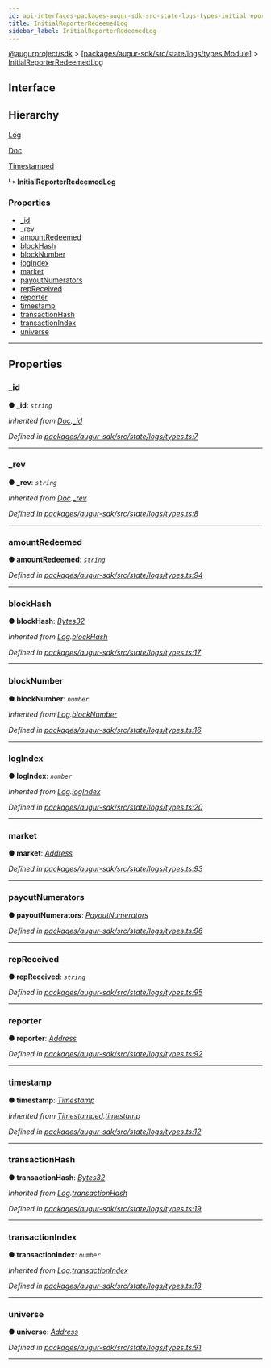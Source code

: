 ```yaml
---
id: api-interfaces-packages-augur-sdk-src-state-logs-types-initialreporterredeemedlog
title: InitialReporterRedeemedLog
sidebar_label: InitialReporterRedeemedLog
---
```


[@augurproject/sdk](api-readme.md) > [[packages/augur-sdk/src/state/logs/types Module]](api-modules-packages-augur-sdk-src-state-logs-types-module.md) > [InitialReporterRedeemedLog](api-interfaces-packages-augur-sdk-src-state-logs-types-initialreporterredeemedlog.md)

## Interface

## Hierarchy

 [Log](api-interfaces-packages-augur-sdk-src-state-logs-types-log.md)

 [Doc](api-interfaces-packages-augur-sdk-src-state-logs-types-doc.md)

 [Timestamped](api-interfaces-packages-augur-sdk-src-state-logs-types-timestamped.md)

**↳ InitialReporterRedeemedLog**

### Properties

* [_id](api-interfaces-packages-augur-sdk-src-state-logs-types-initialreporterredeemedlog.md#_id)
* [_rev](api-interfaces-packages-augur-sdk-src-state-logs-types-initialreporterredeemedlog.md#_rev)
* [amountRedeemed](api-interfaces-packages-augur-sdk-src-state-logs-types-initialreporterredeemedlog.md#amountredeemed)
* [blockHash](api-interfaces-packages-augur-sdk-src-state-logs-types-initialreporterredeemedlog.md#blockhash)
* [blockNumber](api-interfaces-packages-augur-sdk-src-state-logs-types-initialreporterredeemedlog.md#blocknumber)
* [logIndex](api-interfaces-packages-augur-sdk-src-state-logs-types-initialreporterredeemedlog.md#logindex)
* [market](api-interfaces-packages-augur-sdk-src-state-logs-types-initialreporterredeemedlog.md#market)
* [payoutNumerators](api-interfaces-packages-augur-sdk-src-state-logs-types-initialreporterredeemedlog.md#payoutnumerators)
* [repReceived](api-interfaces-packages-augur-sdk-src-state-logs-types-initialreporterredeemedlog.md#repreceived)
* [reporter](api-interfaces-packages-augur-sdk-src-state-logs-types-initialreporterredeemedlog.md#reporter)
* [timestamp](api-interfaces-packages-augur-sdk-src-state-logs-types-initialreporterredeemedlog.md#timestamp)
* [transactionHash](api-interfaces-packages-augur-sdk-src-state-logs-types-initialreporterredeemedlog.md#transactionhash)
* [transactionIndex](api-interfaces-packages-augur-sdk-src-state-logs-types-initialreporterredeemedlog.md#transactionindex)
* [universe](api-interfaces-packages-augur-sdk-src-state-logs-types-initialreporterredeemedlog.md#universe)

---

## Properties

<a id="_id"></a>

###  _id

**● _id**: *`string`*

*Inherited from [Doc](api-interfaces-packages-augur-sdk-src-state-logs-types-doc.md).[_id](api-interfaces-packages-augur-sdk-src-state-logs-types-doc.md#_id)*

*Defined in [packages/augur-sdk/src/state/logs/types.ts:7](https://github.com/AugurProject/augur/blob/bae2172ca0/packages/augur-sdk/src/state/logs/types.ts#L7)*

___
<a id="_rev"></a>

###  _rev

**● _rev**: *`string`*

*Inherited from [Doc](api-interfaces-packages-augur-sdk-src-state-logs-types-doc.md).[_rev](api-interfaces-packages-augur-sdk-src-state-logs-types-doc.md#_rev)*

*Defined in [packages/augur-sdk/src/state/logs/types.ts:8](https://github.com/AugurProject/augur/blob/bae2172ca0/packages/augur-sdk/src/state/logs/types.ts#L8)*

___
<a id="amountredeemed"></a>

###  amountRedeemed

**● amountRedeemed**: *`string`*

*Defined in [packages/augur-sdk/src/state/logs/types.ts:94](https://github.com/AugurProject/augur/blob/bae2172ca0/packages/augur-sdk/src/state/logs/types.ts#L94)*

___
<a id="blockhash"></a>

###  blockHash

**● blockHash**: *[Bytes32](api-modules-packages-augur-sdk-src-state-logs-types-module.md#bytes32)*

*Inherited from [Log](api-interfaces-packages-augur-sdk-src-state-logs-types-log.md).[blockHash](api-interfaces-packages-augur-sdk-src-state-logs-types-log.md#blockhash)*

*Defined in [packages/augur-sdk/src/state/logs/types.ts:17](https://github.com/AugurProject/augur/blob/bae2172ca0/packages/augur-sdk/src/state/logs/types.ts#L17)*

___
<a id="blocknumber"></a>

###  blockNumber

**● blockNumber**: *`number`*

*Inherited from [Log](api-interfaces-packages-augur-sdk-src-state-logs-types-log.md).[blockNumber](api-interfaces-packages-augur-sdk-src-state-logs-types-log.md#blocknumber)*

*Defined in [packages/augur-sdk/src/state/logs/types.ts:16](https://github.com/AugurProject/augur/blob/bae2172ca0/packages/augur-sdk/src/state/logs/types.ts#L16)*

___
<a id="logindex"></a>

###  logIndex

**● logIndex**: *`number`*

*Inherited from [Log](api-interfaces-packages-augur-sdk-src-state-logs-types-log.md).[logIndex](api-interfaces-packages-augur-sdk-src-state-logs-types-log.md#logindex)*

*Defined in [packages/augur-sdk/src/state/logs/types.ts:20](https://github.com/AugurProject/augur/blob/bae2172ca0/packages/augur-sdk/src/state/logs/types.ts#L20)*

___
<a id="market"></a>

###  market

**● market**: *[Address](api-modules-packages-augur-sdk-src-state-logs-types-module.md#address)*

*Defined in [packages/augur-sdk/src/state/logs/types.ts:93](https://github.com/AugurProject/augur/blob/bae2172ca0/packages/augur-sdk/src/state/logs/types.ts#L93)*

___
<a id="payoutnumerators"></a>

###  payoutNumerators

**● payoutNumerators**: *[PayoutNumerators](api-modules-packages-augur-sdk-src-state-logs-types-module.md#payoutnumerators)*

*Defined in [packages/augur-sdk/src/state/logs/types.ts:96](https://github.com/AugurProject/augur/blob/bae2172ca0/packages/augur-sdk/src/state/logs/types.ts#L96)*

___
<a id="repreceived"></a>

###  repReceived

**● repReceived**: *`string`*

*Defined in [packages/augur-sdk/src/state/logs/types.ts:95](https://github.com/AugurProject/augur/blob/bae2172ca0/packages/augur-sdk/src/state/logs/types.ts#L95)*

___
<a id="reporter"></a>

###  reporter

**● reporter**: *[Address](api-modules-packages-augur-sdk-src-state-logs-types-module.md#address)*

*Defined in [packages/augur-sdk/src/state/logs/types.ts:92](https://github.com/AugurProject/augur/blob/bae2172ca0/packages/augur-sdk/src/state/logs/types.ts#L92)*

___
<a id="timestamp"></a>

###  timestamp

**● timestamp**: *[Timestamp](api-modules-packages-augur-sdk-src-state-logs-types-module.md#timestamp)*

*Inherited from [Timestamped](api-interfaces-packages-augur-sdk-src-state-logs-types-timestamped.md).[timestamp](api-interfaces-packages-augur-sdk-src-state-logs-types-timestamped.md#timestamp)*

*Defined in [packages/augur-sdk/src/state/logs/types.ts:12](https://github.com/AugurProject/augur/blob/bae2172ca0/packages/augur-sdk/src/state/logs/types.ts#L12)*

___
<a id="transactionhash"></a>

###  transactionHash

**● transactionHash**: *[Bytes32](api-modules-packages-augur-sdk-src-state-logs-types-module.md#bytes32)*

*Inherited from [Log](api-interfaces-packages-augur-sdk-src-state-logs-types-log.md).[transactionHash](api-interfaces-packages-augur-sdk-src-state-logs-types-log.md#transactionhash)*

*Defined in [packages/augur-sdk/src/state/logs/types.ts:19](https://github.com/AugurProject/augur/blob/bae2172ca0/packages/augur-sdk/src/state/logs/types.ts#L19)*

___
<a id="transactionindex"></a>

###  transactionIndex

**● transactionIndex**: *`number`*

*Inherited from [Log](api-interfaces-packages-augur-sdk-src-state-logs-types-log.md).[transactionIndex](api-interfaces-packages-augur-sdk-src-state-logs-types-log.md#transactionindex)*

*Defined in [packages/augur-sdk/src/state/logs/types.ts:18](https://github.com/AugurProject/augur/blob/bae2172ca0/packages/augur-sdk/src/state/logs/types.ts#L18)*

___
<a id="universe"></a>

###  universe

**● universe**: *[Address](api-modules-packages-augur-sdk-src-state-logs-types-module.md#address)*

*Defined in [packages/augur-sdk/src/state/logs/types.ts:91](https://github.com/AugurProject/augur/blob/bae2172ca0/packages/augur-sdk/src/state/logs/types.ts#L91)*

___

